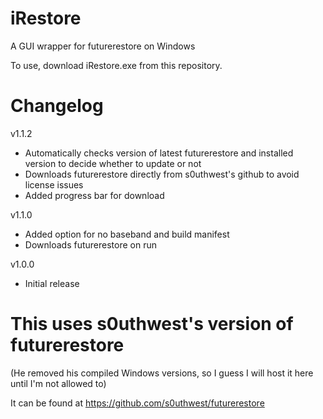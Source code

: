 # iRestore
A GUI wrapper for futurerestore on Windows

To use, download iRestore.exe from this repository.

# Changelog

v1.1.2
- Automatically checks version of latest futurerestore and installed version to decide whether to update or not
- Downloads futurerestore directly from s0uthwest's github to avoid license issues
- Added progress bar for download

v1.1.0
- Added option for no baseband and build manifest
- Downloads futurerestore on run

v1.0.0
- Initial release

# This uses s0uthwest's version of futurerestore
(He removed his compiled Windows versions, so I guess I will host it here until I'm not allowed to)

It can be found at https://github.com/s0uthwest/futurerestore
